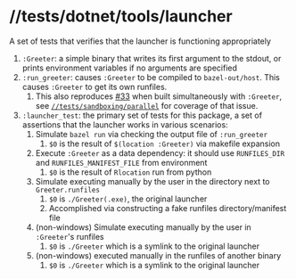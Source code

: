# //tests/dotnet/tools/launcher

A set of tests that verifies that the launcher is functioning appropriately

1. `:Greeter`: a simple binary that writes its first argument to the stdout, or prints environment
   variables if no arguments are specified
1. `:run_greeter`: causes `:Greeter` to be compiled to `bazel-out/host`. This causes `:Greeter` to
   get its own runfiles.
    1. This also reproduces [#33](https://github.com/samhowes/rules_msbuild/issues/33) when built
       simultaneously with `:Greeter`, see
       [`//tests/sandboxing/parallel`](../../../sandboxing/parallel/Readme.md) for coverage of that issue.
1. `:launcher_test`: the primary set of tests for this package, a set of assertions that the
   launcher works in various scenarios:
    1. Simulate `bazel run` via checking the output file of `:run_greeter`
        1. `$0` is the result of `$(location :Greeter)` via makefile expansion
    2. Execute `:Greeter` as a data dependency: it should use `RUNFILES_DIR` and
       `RUNFILES_MANIFEST_FILE` from environment
        1. `$0` is the result of `Rlocation` run from python
    3. Simulate executing manually by the user in the directory next to `Greeter.runfiles`
        1. `$0` is `./Greeter(.exe)`, the original launcher
        1. Accomplished via constructing a fake runfiles directory/manifest file
    4. (non-windows) Simulate executing manually by the user in `:Greeter`'s runfiles
        1. `$0` is `./Greeter` which is a symlink to the original launcher
    5. (non-windows) executed manually in the runfiles of another binary
        1. `$0` is `./Greeter` which is a symlink to the original launcher
